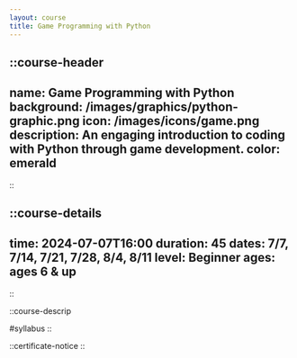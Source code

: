 ```yaml
---
layout: course
title: Game Programming with Python
---
```

::course-header
---
name: Game Programming with Python
background: /images/graphics/python-graphic.png
icon: /images/icons/game.png
description: An engaging introduction to coding with Python through game development.
color: emerald
---
::


::course-details
---
time: 2024-07-07T16:00
duration: 45
dates: 7/7, 7/14, 7/21, 7/28, 8/4, 8/11
level: Beginner
ages: ages 6 & up
---
::

::course-descrip


#syllabus
::

::certificate-notice
::
